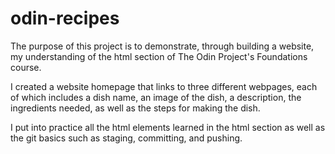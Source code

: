 # odin-recipes
The purpose of this project is to demonstrate, through building a website,
my understanding of the html section of The Odin Project's Foundations
course.

I created a website homepage that links to three different webpages, each of
which includes a dish name, an image of the dish, a description, the 
ingredients needed, as well as the steps for making the dish. 

I put into practice all the html elements learned in the html section
as well as the git basics such as staging, committing, and pushing.
